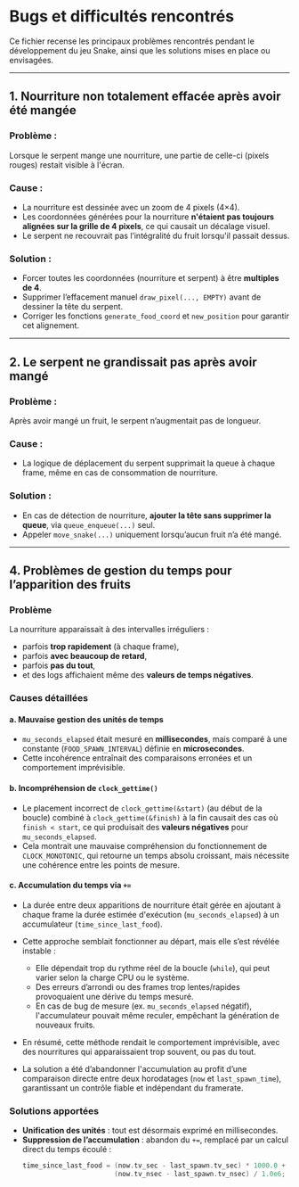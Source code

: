 # Bugs et difficultés rencontrés

Ce fichier recense les principaux problèmes rencontrés pendant le développement du jeu Snake, ainsi que les solutions mises en place ou envisagées.

---

## 1. Nourriture non totalement effacée après avoir été mangée

### Problème :

Lorsque le serpent mange une nourriture, une partie de celle-ci (pixels rouges) restait visible à l'écran.

### Cause :

- La nourriture est dessinée avec un zoom de 4 pixels (4×4).
- Les coordonnées générées pour la nourriture **n'étaient pas toujours alignées sur la grille de 4 pixels**, ce qui causait un décalage visuel.
- Le serpent ne recouvrait pas l’intégralité du fruit lorsqu'il passait dessus.

### Solution :

- Forcer toutes les coordonnées (nourriture et serpent) à être **multiples de 4**.
- Supprimer l’effacement manuel `draw_pixel(..., EMPTY)` avant de dessiner la tête du serpent.
- Corriger les fonctions `generate_food_coord` et `new_position` pour garantir cet alignement.

---

## 2. Le serpent ne grandissait pas après avoir mangé

### Problème :

Après avoir mangé un fruit, le serpent n’augmentait pas de longueur.

### Cause :

- La logique de déplacement du serpent supprimait la queue à chaque frame, même en cas de consommation de nourriture.

### Solution :

- En cas de détection de nourriture, **ajouter la tête sans supprimer la queue**, via `queue_enqueue(...)` seul.
- Appeler `move_snake(...)` uniquement lorsqu’aucun fruit n’a été mangé.

---

## 4. Problèmes de gestion du temps pour l’apparition des fruits

### Problème

La nourriture apparaissait à des intervalles irréguliers :

- parfois **trop rapidement** (à chaque frame),
- parfois **avec beaucoup de retard**,
- parfois **pas du tout**,
- et des logs affichaient même des **valeurs de temps négatives**.

### Causes détaillées

#### a. Mauvaise gestion des unités de temps

- `mu_seconds_elapsed` était mesuré en **millisecondes**, mais comparé à une constante (`FOOD_SPAWN_INTERVAL`) définie en **microsecondes**.
- Cette incohérence entraînait des comparaisons erronées et un comportement imprévisible.

#### b. Incompréhension de `clock_gettime()`

- Le placement incorrect de `clock_gettime(&start)` (au début de la boucle) combiné à `clock_gettime(&finish)` à la fin causait des cas où `finish < start`, ce qui produisait des **valeurs négatives** pour `mu_seconds_elapsed`.
- Cela montrait une mauvaise compréhension du fonctionnement de `CLOCK_MONOTONIC`, qui retourne un temps absolu croissant, mais nécessite une cohérence entre les points de mesure.

#### c. Accumulation du temps via `+=`

- La durée entre deux apparitions de nourriture était gérée en ajoutant à chaque frame la durée estimée d'exécution (`mu_seconds_elapsed`) à un accumulateur (`time_since_last_food`).
- Cette approche semblait fonctionner au départ, mais elle s’est révélée instable :

  - Elle dépendait trop du rythme réel de la boucle (`while`), qui peut varier selon la charge CPU ou le système.
  - Des erreurs d’arrondi ou des frames trop lentes/rapides provoquaient une dérive du temps mesuré.
  - En cas de bug de mesure (ex. `mu_seconds_elapsed` négatif), l'accumulateur pouvait même reculer, empêchant la génération de nouveaux fruits.

- En résumé, cette méthode rendait le comportement imprévisible, avec des nourritures qui apparaissaient trop souvent, ou pas du tout.
- La solution a été d’abandonner l'accumulation au profit d’une comparaison directe entre deux horodatages (`now` et `last_spawn_time`), garantissant un contrôle fiable et indépendant du framerate.

### Solutions apportées

- **Unification des unités** : tout est désormais exprimé en millisecondes.
- **Suppression de l’accumulation** : abandon du `+=`, remplacé par un calcul direct du temps écoulé :
  ```c
  time_since_last_food = (now.tv_sec - last_spawn.tv_sec) * 1000.0 +
                         (now.tv_nsec - last_spawn.tv_nsec) / 1.0e6;
  ```
